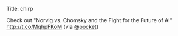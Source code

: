 Title: chirp

Check out "Norvig vs. Chomsky and the Fight for the Future of AI" <a href="http://t.co/MqhpFKoM">http://t.co/MqhpFKoM</a> (via <a href="http://twitter.com/pocket">@pocket</a>)
